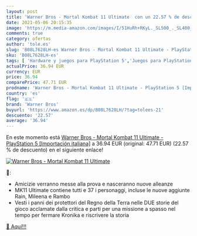 ```yaml
---
layout: post
title: 'Warner Bros - Mortal Kombat 11 Ultimate  con un 22.57 % de descuento'
date: 2021-05-06 20:15:35
image: 'https://m.media-amazon.com/images/I/51HuRh+RKyL._SL500_._SL400_.jpg'
comments: true
category: ofertas
author: 'tole.es'
slug: 'B08L7628LH-es Warner Bros - Mortal Kombat 11 Ultimate - PlayStation 5...'
sku: 'B08L7628LH-es'
tags: [ 'Hardware y juegos para PlayStation 5','Juegos para PlayStation 5','Videojuegos','playstation','warner bros', ]
actualPrice: 36.94 EUR
currency: EUR
price: 36.94
comparePrice: 47.71 EUR
prodname: 'Warner Bros - Mortal Kombat 11 Ultimate - PlayStation 5 [Importación italiana]'
country: 'es'
flag: '🇪🇸'
brand: 'Warner Bros'
buyurl: 'https://www.amazon.es/dp/B08L7628LH/?tag=tolees-21'
descuento: '22.57'
average: '36.94'
---
```


En este momento está [Warner Bros - Mortal Kombat 11 Ultimate - PlayStation 5 [Importación italiana]](https://www.amazon.es/dp/B08L7628LH/?tag=tolees-21) a 36.94 EUR (original: 47.71 EUR) (22.57 %  de descuento) en el siguiente enlace!

[![Warner Bros - Mortal Kombat 11 Ultimate ](https://m.media-amazon.com/images/I/51HuRh+RKyL._SL500_._SL400_.jpg)](https://www.amazon.es/dp/B08L7628LH/?tag=tolees-21)

🔎:

- Amicizie verranno messe alla prova e nasceranno nuove alleanze
- MK11 Ultimate contiene tutti e 37 i personaggi, incluse le nuove aggiunte Rain, Mileena e Rambo
- Vesti i panni dei protettori del Regno della Terra nelle DUE storie del gioco acclamate dalla critica e parti per una missione a spasso nel tempo per fermare Kronika e riscrivere la storia

[🛒 Aquí!!!](https://www.amazon.es/dp/B08L7628LH/?tag=tolees-21)
